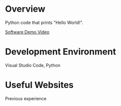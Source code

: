 # Overview
Python code that prints "Hello World!". 

[Software Demo Video](https://1drv.ms/v/s!Ag4u5Pl-zi6RrKkju17amc61pzqI1A?e=Ub25M8)

# Development Environment
Visual Studio Code, Python

# Useful Websites
Previous experience